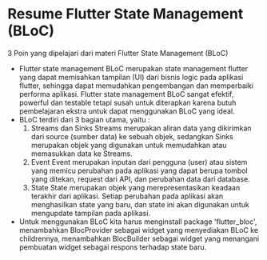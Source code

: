 # Resume Flutter State Management (BLoC)

3 Poin yang dipelajari dari materi Flutter State Management (BLoC)

- Flutter state management BLoC merupakan state management flutter yang dapat memisahkan tampilan (UI) dari bisnis logic pada aplikasi flutter, sehingga dapat memudahkan pengembangan dan memperbaiki performa aplikasi. Flutter state management BLoC sangat efektif, powerful dan testable tetapi susah untuk diterapkan karena butuh pembelajaran ekstra untuk dapat menggunakan BLoC yang ideal.
- BLoC terdiri dari 3 bagian utama, yaitu :
    1. Streams dan Sinks
        Streams merupakan aliran data yang dikirimkan dari source (sumber data) ke sebuah objek, sedangkan Sinks merupakan objek yang digunakan untuk memudahkan atau memasukkan data ke Streams.
    2. Event
        Event merupakan inputan dari pengguna (user) atau sistem yang memicu perubahan pada aplikasi yang dapat berupa tombol yang ditekan, request dari API, dan perubahan data dari database.
    3. State
        State merupakan objek yang merepresentasikan keadaan terakhir dari aplikasi. Setiap perubahan pada aplikasi akan menghasilkan state yang baru, dan state ini akan digunakan untuk mengupdate tampilan pada aplikasi.
- Untuk menggunakan BLoC kita harus menginstall package 'flutter_bloc', menambahkan BlocProvider sebagai widget yang menyediakan BLoC ke childrennya, menambahkan BlocBuilder sebagai widget yang menangani pembuatan widget sebagai respons terhadap state baru.